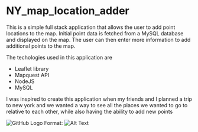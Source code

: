 # NY_map_location_adder

This is a simple full stack application that allows the user to add point locations to the map. 
Initial point data is fetched from a MySQL database and displayed on the map.
The user can then enter more information to add additional points to the map.

The techologies used in this application are 
- Leaflet library 
- Mapquest API
- NodeJS
- MySQL

I was inspired to create this application when my friends and I planned a trip to new york and we 
wanted a way to see all the places we wanted to go to relative to each other, while also having the ability to add new points

![GitHub Logo](/img/app-photo.png)
Format: ![Alt Text](url)
